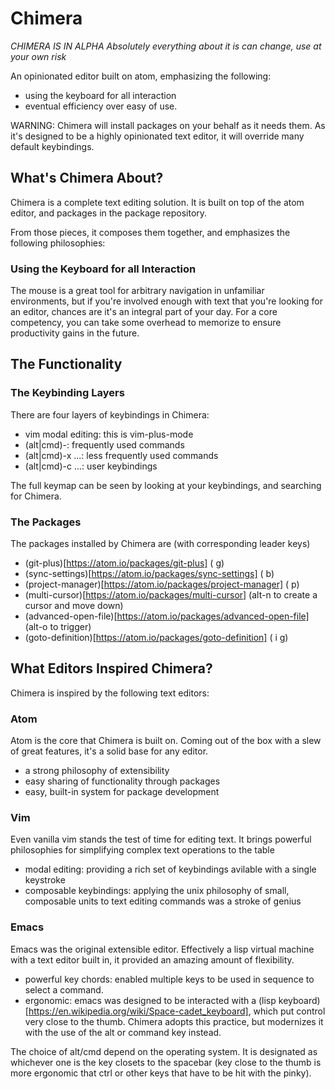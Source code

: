 # Chimera

*CHIMERA IS IN ALPHA*
*Absolutely everything about it is can change, use at your own risk*

An opinionated editor built on atom, emphasizing the following:

- using the keyboard for all interaction
- eventual efficiency over easy of use.

WARNING: Chimera will install packages on your behalf as it needs them. As it's designed to be a highly opinionated text editor, it will override many default keybindings.

## What's Chimera About?

Chimera is a complete text editing solution. It is built on top of the atom editor, and packages in the package repository.

From those pieces, it composes them together, and emphasizes the following philosophies:

### Using the Keyboard for all Interaction

The mouse is a great tool for arbitrary navigation in unfamiliar environments, but if you're involved enough with text that you're looking for an editor, chances are it's an integral part of your day. For a core competency, you can take some overhead to memorize to ensure productivity gains in the future.

## The Functionality

### The Keybinding Layers

There are four layers of keybindings in Chimera:

* vim modal editing: this is vim-plus-mode
* (alt|cmd)-<char>: frequently used commands
* (alt|cmd)-x <char>...: less frequently used commands
* (alt|cmd)-c <char>...: user keybindings

The full keymap can be seen by looking at your keybindings, and searching for Chimera.

### The Packages

The packages installed by Chimera are (with corresponding leader keys)

* (git-plus)[https://atom.io/packages/git-plus] (<leader> g)
* (sync-settings)[https://atom.io/packages/sync-settings] (<leader> b)
* (project-manager)[https://atom.io/packages/project-manager] (<leader> p)
* (multi-cursor)[https://atom.io/packages/multi-cursor] (alt-n to create a cursor and move down)
* (advanced-open-file)[https://atom.io/packages/advanced-open-file] (alt-o to trigger)
* (goto-definition)[https://atom.io/packages/goto-definition] (<leader> i g)

## What Editors Inspired Chimera?

Chimera is inspired by the following text editors:

### Atom

Atom is the core that Chimera is built on. Coming out of the box with a slew of great features, it's a solid base for any editor.

* a strong philosophy of extensibility
* easy sharing of functionality through packages
* easy, built-in system for package development

### Vim

Even vanilla vim stands the test of time for editing text. It brings powerful philosophies for simplifying complex text operations to the table

* modal editing: providing a rich set of keybindings avilable with a single keystroke
* composable keybindings: applying the unix philosophy of small, composable units to text editing commands was a stroke of genius

### Emacs

Emacs was the original extensible editor. Effectively a lisp virtual machine with a text editor built in, it provided an amazing amount of flexibility.

* powerful key chords: enabled multiple keys to be used in sequence to select a command.
* ergonomic: emacs was designed to be interacted with a (lisp keyboard)[https://en.wikipedia.org/wiki/Space-cadet_keyboard], which put control very close to the thumb. Chimera adopts this practice, but modernizes it with the use of the alt or command key instead.

The choice of alt/cmd depend on the operating system. It is designated as whichever one is the key closets to the spacebar (key close to the thumb is more ergonomic that ctrl or other keys that have to be hit with the pinky).
